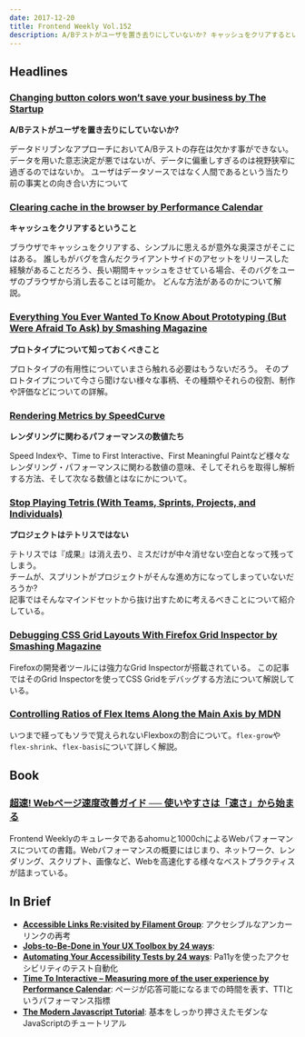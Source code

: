 ```yaml
---
date: 2017-12-20
title: Frontend Weekly Vol.152
description: A/Bテストがユーザを置き去りにしていないか? キャッシュをクリアするということ、ほか計12リンク
---
```


## Headlines

### [Changing button colors won’t save your business by The Startup](https://medium.com/swlh/changing-button-colors-wont-save-your-business-f682a8fba1c9)

**A/Bテストがユーザを置き去りにしていないか?**

データドリブンなアプローチにおいてA/Bテストの存在は欠かす事ができない。  
データを用いた意志決定が悪ではないが、データに偏重しすぎるのは視野狭窄に過ぎるのではないか。
ユーザはデータソースではなく人間であるという当たり前の事実との向き合い方について

### [Clearing cache in the browser by Performance Calendar](https://calendar.perfplanet.com/2017/clearing-cache-in-the-browser/)

**キャッシュをクリアするということ**

ブラウザでキャッシュをクリアする、シンプルに思えるが意外な奥深さがそこにはある。
誰しもがバグを含んだクライアントサイドのアセットをリリースした経験があることだろう、長い期間キャッシュをさせている場合、そのバグをユーザのブラウザから消し去ることは可能か。
どんな方法があるのかについて解説。

### [Everything You Ever Wanted To Know About Prototyping (But Were Afraid To Ask) by Smashing Magazine](https://www.smashingmagazine.com/2017/12/prototyping-driven-process/)

**プロトタイプについて知っておくべきこと**

プロトタイプの有用性についていまさら触れる必要はもうないだろう。
そのプロトタイプについて今さら聞けない様々な事柄、その種類やそれらの役割、制作や評価などについての詳解。

### [Rendering Metrics by SpeedCurve](https://speedcurve.com/blog/rendering-metrics/)

**レンダリングに関わるパフォーマンスの数値たち**

Speed Indexや、Time to First Interactive、First Meaningful Paintなど様々なレンダリング・パフォーマンスに関わる数値の意味、そしてそれらを取得し解析する方法、そして次なる数値とはなにかについて。

### [Stop Playing Tetris (With Teams, Sprints, Projects, and Individuals)](https://medium.com/@johnpcutler/stop-playing-tetris-with-teams-sprints-projects-and-individuals-b1e4ed6d8bc0)

**プロジェクトはテトリスではない**

テトリスでは『成果』は消え去り、ミスだけが中々消せない空白となって残ってしまう。  
チームが、スプリントがプロジェクトがそんな進め方になってしまっていないだろうか?  
記事ではそんなマインドセットから抜け出すために考えるべきことについて紹介している。

### [Debugging CSS Grid Layouts With Firefox Grid Inspector by Smashing Magazine](https://www.smashingmagazine.com/2017/12/grid-inspector/)

Firefoxの開発者ツールには強力なGrid Inspectorが搭載されている。
この記事ではそのGrid Inspectorを使ってCSS Gridをデバッグする方法について解説している。

### [Controlling Ratios of Flex Items Along the Main Axis by MDN](https://developer.mozilla.org/en-US/docs/Web/CSS/CSS_Flexible_Box_Layout/Controlling_Ratios_of_Flex_Items_Along_the_Main_Ax)

いつまで経ってもソラで覚えられないFlexboxの割合について。`flex-grow`や`flex-shrink`、`flex-basis`について詳しく解説。

## Book

### [超速! Webページ速度改善ガイド ── 使いやすさは「速さ」から始まる](http://amzn.to/2iVvU02)

Frontend Weeklyのキュレータであるahomuと1000chによるWebパフォーマンスについての書籍。Webパフォーマンスの概要にはじまり、ネットワーク、レンダリング、スクリプト、画像など、Webを高速化する様々なベストプラクティスが詰まっている。

## In Brief

- [**Accessible Links Re:visited by Filament Group**](https://www.filamentgroup.com/lab/a11y-links.html): アクセシブルなアンカーリンクの再考
- [**Jobs-to-Be-Done in Your UX Toolbox by 24 ways**](https://24ways.org/2017/jobs-to-be-done-in-your-ux-toolbox/):
- [**Automating Your Accessibility Tests by 24 ways**](https://24ways.org/2017/automating-your-accessibility-tests/): Pa11yを使ったアクセシビリティのテスト自動化
- [**Time To Interactive – Measuring more of the user experience by Performance Calendar**](https://calendar.perfplanet.com/2017/time-to-interactive-measuring-more-of-the-user-experience/): ページが応答可能になるまでの時間を表す、TTIというパフォーマンス指標
- [**The Modern Javascript Tutorial**](https://javascript.info/): 基本をしっかり押さえたモダンなJavaScriptのチュートリアル
